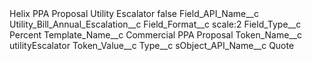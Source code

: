 <?xml version="1.0" encoding="UTF-8"?>
<CustomMetadata xmlns="http://soap.sforce.com/2006/04/metadata" xmlns:xsi="http://www.w3.org/2001/XMLSchema-instance" xmlns:xsd="http://www.w3.org/2001/XMLSchema">
    <label>Helix PPA Proposal Utility Escalator</label>
    <protected>false</protected>
    <values>
        <field>Field_API_Name__c</field>
        <value xsi:type="xsd:string">Utility_Bill_Annual_Escalation__c</value>
    </values>
    <values>
        <field>Field_Format__c</field>
        <value xsi:type="xsd:string">scale:2</value>
    </values>
    <values>
        <field>Field_Type__c</field>
        <value xsi:type="xsd:string">Percent</value>
    </values>
    <values>
        <field>Template_Name__c</field>
        <value xsi:type="xsd:string">Commercial PPA Proposal</value>
    </values>
    <values>
        <field>Token_Name__c</field>
        <value xsi:type="xsd:string">utilityEscalator</value>
    </values>
    <values>
        <field>Token_Value__c</field>
        <value xsi:nil="true"/>
    </values>
    <values>
        <field>Type__c</field>
        <value xsi:nil="true"/>
    </values>
    <values>
        <field>sObject_API_Name__c</field>
        <value xsi:type="xsd:string">Quote</value>
    </values>
</CustomMetadata>
